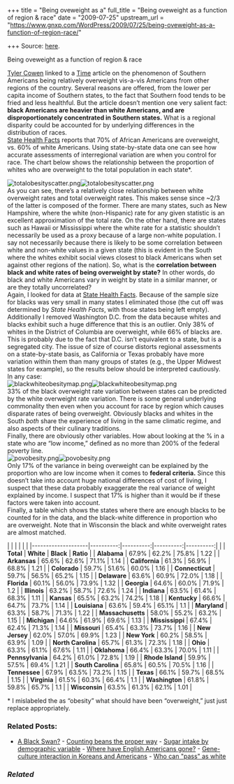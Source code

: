 +++
title = "Being oveweight as a"
full_title = "Being oveweight as a function of region & race"
date = "2009-07-25"
upstream_url = "https://www.gnxp.com/WordPress/2009/07/25/being-oveweight-as-a-function-of-region-race/"

+++
Source: [here](https://www.gnxp.com/WordPress/2009/07/25/being-oveweight-as-a-function-of-region-race/).

Being oveweight as a function of region & race

[Tyler Cowen](http://www.marginalrevolution.com/) linked to a [Time](http://www.time.com/time/health/article/0,8599,1909406,00.html) article on the phenomenon of Southern Americans being relatively overweight vis-a-vis Americans from other regions of the country. Several reasons are offered, from the lower per capita income of Southern states, to the fact that Southern food tends to be fried and less healthful. But the article doesn’t mention one very salient fact: **black Americans are heavier than white Americans, and are disproportionately concentrated in Southern states.** What is a regional disparity could be accounted for by underlying differences in the distribution of races.  
[State Health Facts](http://www.statehealthfacts.org/comparebar.jsp?cat=2&ind=91&typ=2&gsa=1) reports that 70% of African Americans are overweight, vs. 60% of white Americans. Using state-by-state data one can see how accurate assessments of interregional variation are when you control for race. The chart below shows the relationship between the proportion of whites who are overweight to the total population in each state\*.

  
![totalobesityscatter.png](https://i0.wp.com/blogs.discovermagazine.com/gnxp/files/totalobesityscatter.png?resize=500%2C460)![totalobesityscatter.png](https://i0.wp.com/blogs.discovermagazine.com/gnxp/files/totalobesityscatter.png?resize=500%2C460)  
As you can see, there’s a relatively close relationship between white overweight rates and total overweight rates. This makes sense since \~2/3 of the latter is composed of the former. There are many states, such as New Hampshire, where the white (non-Hispanic) rate for any given statistic is an excellent approximation of the total rate. On the other hand, there are states such as Hawaii or Mississippi where the white rate for a statistic shouldn’t necessarily be used as a proxy because of a large non-white population. I say not necessarily because there is likely to be some correlation between white and non-white values in a given state (this is evident in the South where the whites exhibit social views closest to black Americans when set against other regions of the nation). So, what is the **correlation between black and white rates of being overweight by state?** In other words, do black and white Americans vary in weight by state in a similar manner, or are they totally uncorrelated?  
Again, I looked for data at [State Health Facts](http://www.statehealthfacts.org/index.jsp). Because of the sample size for blacks was very small in many states I eliminated those (the cut off was determined by *State Health Facts*, with those states being left empty). Additionally I removed Washington D.C. from the data because whites and blacks exhibit such a huge difference that this is an outlier. Only 38% of whites in the District of Columbia are overweight, while 66% of blacks are. This is probably due to the fact that D.C. isn’t equivalent to a state, but is a segregated city. The issue of size of course distorts regional assessments on a state-by-state basis, as California or Texas probably have more variation within them than many groups of states (e.g., the Upper Midwest states for example), so the results below should be interpreted cautiously. In any case:  
![blackwhiteobesitymap.png](https://i0.wp.com/blogs.discovermagazine.com/gnxp/files/blackwhiteobesitymap.png?resize=500%2C453)![blackwhiteobesitymap.png](https://i0.wp.com/blogs.discovermagazine.com/gnxp/files/blackwhiteobesitymap.png?resize=500%2C453)  
33% of the black overweight rate variation between states can be predicted by the white overweight rate variation. There is some general underlying commonality then even when you account for race by region which causes disparate rates of being overweight. Obviously blacks and whites in the South *both* share the experience of living in the same climatic regime, and also aspects of their culinary traditions.  
Finally, there are obviously other variables. How about looking at the % in a state who are “low income,” defined as no more than 200% of the federal poverty line.  
![povobesity.png](https://i0.wp.com/blogs.discovermagazine.com/gnxp/files/povobesity.png?resize=500%2C461)![povobesity.png](https://i0.wp.com/blogs.discovermagazine.com/gnxp/files/povobesity.png?resize=500%2C461)  
Only 17% of the variance in being overweight can be explained by the proportion who are low income when it comes to **federal criteria.** Since this doesn’t take into account huge national differences of cost of living, I suspect that these data probably exaggerate the real variance of weight explained by income. I suspect that 17% is higher than it would be if these factors were taken into account.  
Finally, a table which shows the states where there are enough blacks to be counted for in the data, and the black-white difference in proportion who are overweight. Note that in Wisconsin the black and white overweight rates are almost matched.

|                    |           |           |           |           | |--------------------|----------:|----------:|----------:|----------:| |                    | **Total** | **White** | **Black** | **Ratio** | | **Alabama**        |     67.9% |     62.2% |     75.8% |      1.22 | | **Arkansas**       |     65.6% |     62.6% |     71.1% |      1.14 | | **California**     |     61.3% |     56.9% |     68.8% |      1.21 | | **Colorado**       |     59.7% |     51.6% |     60.0% |      1.16 | | **Connecticut**    |     59.7% |     56.5% |     65.2% |      1.15 | | **Delaware**       |     63.6% |     60.9% |     72.0% |      1.18 | | **Florida**        |     60.1% |     56.0% |     73.9% |      1.32 | | **Georgia**        |     64.6% |     60.0% |     71.9% |       1.2 | | **Illinois**       |     63.2% |     58.7% |     72.6% |      1.24 | | **Indiana**        |     63.5% |     61.4% |     68.3% |      1.11 | | **Kansas**         |     65.5% |     63.2% |     74.2% |      1.18 | | **Kentucky**       |     66.6% |     64.7% |     73.7% |      1.14 | | **Louisiana**      |     63.6% |     59.4% |     65.1% |       1.1 | | **Maryland**       |     63.3% |     58.7% |     71.3% |      1.22 | | **Massachusetts**  |     58.0% |     55.2% |     63.2% |      1.15 | | **Michigan**       |     64.6% |     61.9% |     69.6% |      1.13 | | **Mississippi**    |     67.4% |     62.4% |     71.3% |      1.14 | | **Missouri**       |     65.4% |     63.3% |     73.7% |      1.16 | | **New Jersey**     |     62.0% |     57.0% |     69.9% |      1.23 | | **New York**       |     60.2% |     58.5% |     63.9% |      1.09 | | **North Carolina** |     65.7% |     61.3% |     72.3% |      1.18 | | **Ohio**           |     63.3% |     61.1% |     67.6% |      1.11 | | **Oklahoma**       |     66.4% |     63.3% |     70.0% |      1.11 | | **Pennsylvania**   |     64.2% |     61.0% |     72.8% |      1.19 | | **Rhode Island**   |     59.9% |     57.5% |     69.4% |      1.21 | | **South Carolina** |     65.8% |     60.5% |     70.5% |      1.16 | | **Tennessee**      |     67.9% |     63.5% |     73.2% |      1.15 | | **Texas**          |     66.1% |     59.7% |     68.5% |      1.15 | | **Virginia**       |     61.5% |     60.3% |     66.4% |       1.1 | | **Washington**     |     61.8% |     59.8% |     65.7% |       1.1 | | **Wisconsin**      |     63.5% |     61.3% |     62.1% |      1.01 |

\* I mislabeled the as “obesity” what should have been “overweight,” just just replace appropriately.

### Related Posts:

- [A Black
  Swan?](https://www.gnxp.com/WordPress/2008/11/05/a-black-swan/) - [Counting beans the proper
  way](https://www.gnxp.com/WordPress/2011/02/10/counting-beans-the-proper-way/) - [Sugar intake by demographic
  variable](https://www.gnxp.com/WordPress/2009/08/01/sugar-intake-by-demographic-variable/) - [Where have English Americans
  gone?](https://www.gnxp.com/WordPress/2008/11/16/where-have-english-americans-gone/) - [Gene-culture interaction in Koreans and
  Americans](https://www.gnxp.com/WordPress/2010/08/16/gene-culture-interaction-in-koreans-and-americans/) - [Who can "pass" as
  white](https://www.gnxp.com/WordPress/2009/05/15/who-can-pass-as-white/)

### *Related*

[](https://www.addtoany.com/add_to/facebook?linkurl=https%3A%2F%2Fwww.gnxp.com%2FWordPress%2F2009%2F07%2F25%2Fbeing-oveweight-as-a-function-of-region-race%2F&linkname=Being%20oveweight%20as%20a%20function%20of%20region%20%26%20race "Facebook")[](https://www.addtoany.com/add_to/twitter?linkurl=https%3A%2F%2Fwww.gnxp.com%2FWordPress%2F2009%2F07%2F25%2Fbeing-oveweight-as-a-function-of-region-race%2F&linkname=Being%20oveweight%20as%20a%20function%20of%20region%20%26%20race "Twitter")[](https://www.addtoany.com/add_to/email?linkurl=https%3A%2F%2Fwww.gnxp.com%2FWordPress%2F2009%2F07%2F25%2Fbeing-oveweight-as-a-function-of-region-race%2F&linkname=Being%20oveweight%20as%20a%20function%20of%20region%20%26%20race "Email")[](https://www.addtoany.com/share)
